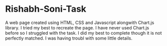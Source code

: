 # Rishabh-Soni-Task
A web page created using HTML, CSS and Javascript alongwith Chart.js library.
I tried my best to recreate the page. I have never used Chart.js before so I struggled with the task.
I did my best to complete though it is not perfectly matched. I was having troubl with some little details.
